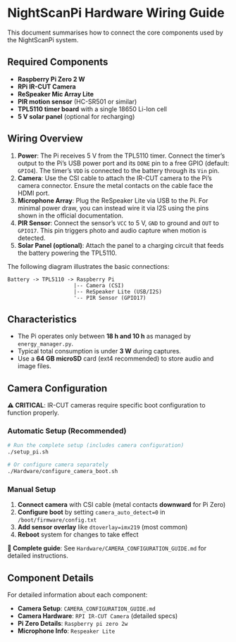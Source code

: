 # NightScanPi Hardware Wiring Guide

This document summarises how to connect the core components used by the NightScanPi system.

## Required Components
- **Raspberry Pi Zero 2 W**
- **RPi IR-CUT Camera**
- **ReSpeaker Mic Array Lite**
- **PIR motion sensor** (HC-SR501 or similar)
- **TPL5110 timer board** with a single 18650 Li-Ion cell
- **5 V solar panel** (optional for recharging)

## Wiring Overview
1. **Power**: The Pi receives 5 V from the TPL5110 timer. Connect the timer’s output to the Pi’s USB power port and its `DONE` pin to a free GPIO (default: `GPIO4`). The timer’s `VDD` is connected to the battery through its `Vin` pin.
2. **Camera**: Use the CSI cable to attach the IR-CUT camera to the Pi’s camera connector. Ensure the metal contacts on the cable face the HDMI port.
3. **Microphone Array**: Plug the ReSpeaker Lite via USB to the Pi. For minimal power draw, you can instead wire it via I2S using the pins shown in the official documentation.
4. **PIR Sensor**: Connect the sensor’s `VCC` to 5 V, `GND` to ground and `OUT` to `GPIO17`. This pin triggers photo and audio capture when motion is detected.
5. **Solar Panel (optional)**: Attach the panel to a charging circuit that feeds the battery powering the TPL5110.

The following diagram illustrates the basic connections:

```
Battery -> TPL5110 -> Raspberry Pi
                     |-- Camera (CSI)
                     |-- ReSpeaker Lite (USB/I2S)
                     '-- PIR Sensor (GPIO17)
```

## Characteristics
- The Pi operates only between **18 h and 10 h** as managed by `energy_manager.py`.
- Typical total consumption is under **3 W** during captures.
- Use a **64 GB microSD** card (ext4 recommended) to store audio and image files.

## Camera Configuration

**⚠️ CRITICAL**: IR-CUT cameras require specific boot configuration to function properly.

### Automatic Setup (Recommended)
```bash
# Run the complete setup (includes camera configuration)
./setup_pi.sh

# Or configure camera separately
./Hardware/configure_camera_boot.sh
```

### Manual Setup
1. **Connect camera** with CSI cable (metal contacts **downward** for Pi Zero)
2. **Configure boot** by setting `camera_auto_detect=0` in `/boot/firmware/config.txt`
3. **Add sensor overlay** like `dtoverlay=imx219` (most common)
4. **Reboot** system for changes to take effect

**📖 Complete guide**: See `Hardware/CAMERA_CONFIGURATION_GUIDE.md` for detailed instructions.

## Component Details

For detailed information about each component:
- **Camera Setup**: `CAMERA_CONFIGURATION_GUIDE.md`
- **Camera Hardware**: `RPI IR-CUT Camera` (detailed specs)
- **Pi Zero Details**: `Raspberry pi zero 2w`
- **Microphone Info**: `Respeaker Lite`
